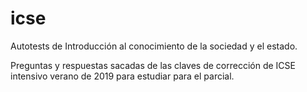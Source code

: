 # icse
Autotests de Introducción al conocimiento de la sociedad y el estado.

Preguntas y respuestas sacadas de las claves de corrección de ICSE intensivo verano de 2019 para estudiar para el parcial.
